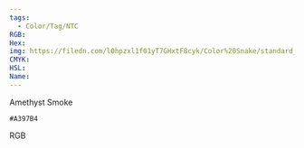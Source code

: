 ```yaml
---
tags:
  - Color/Tag/NTC
RGB:
Hex:
img: https://filedn.com/l0hpzxl1f01yT7GHxtF8cyk/Color%20Snake/standard_csv_to_svg/%23/A397B4.svg
CMYK:
HSL:
Name:
---
```

Amethyst Smoke
```palette
#A397B4
```
RGB
